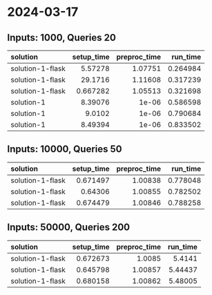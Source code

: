 # 2024-03-17

## Inputs: 1000, Queries 20

| solution         |   setup_time |   preproc_time |   run_time |
|:-----------------|-------------:|---------------:|-----------:|
| solution-1-flask |     5.57278  |        1.07751 |   0.264984 |
| solution-1-flask |    29.1716   |        1.11608 |   0.317239 |
| solution-1-flask |     0.667282 |        1.05513 |   0.321698 |
| solution-1       |     8.39076  |        1e-06   |   0.586598 |
| solution-1       |     9.0102   |        1e-06   |   0.790684 |
| solution-1       |     8.49394  |        1e-06   |   0.833502 |

## Inputs: 10000, Queries 50

| solution         |   setup_time |   preproc_time |   run_time |
|:-----------------|-------------:|---------------:|-----------:|
| solution-1-flask |     0.671497 |        1.00838 |   0.778048 |
| solution-1-flask |     0.64306  |        1.00855 |   0.782502 |
| solution-1-flask |     0.674479 |        1.00846 |   0.788258 |

## Inputs: 50000, Queries 200

| solution         |   setup_time |   preproc_time |   run_time |
|:-----------------|-------------:|---------------:|-----------:|
| solution-1-flask |     0.672673 |        1.0085  |    5.4141  |
| solution-1-flask |     0.645798 |        1.00857 |    5.44437 |
| solution-1-flask |     0.680158 |        1.00862 |    5.48005 |